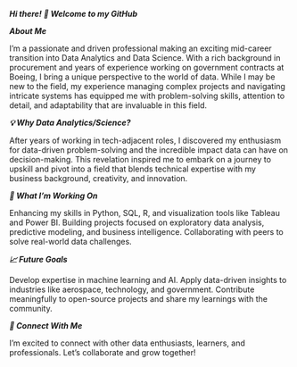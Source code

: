 ***Hi there! 👋 Welcome to my GitHub***

***About Me***

I’m a passionate and driven professional making an exciting mid-career transition into Data Analytics and Data Science. With a rich background in procurement and years of experience working on government contracts at Boeing, I bring a unique perspective to the world of data. While I may be new to the field, my experience managing complex projects and navigating intricate systems has equipped me with problem-solving skills, attention to detail, and adaptability that are invaluable in this field.

***💡 Why Data Analytics/Science?***

After years of working in tech-adjacent roles, I discovered my enthusiasm for data-driven problem-solving and the incredible impact data can have on decision-making. This revelation inspired me to embark on a journey to upskill and pivot into a field that blends technical expertise with my business background, creativity, and innovation.

***🔨 What I’m Working On***

Enhancing my skills in Python, SQL, R, and visualization tools like Tableau and Power BI.
Building projects focused on exploratory data analysis, predictive modeling, and business intelligence.
Collaborating with peers to solve real-world data challenges.

***📈 Future Goals***

Develop expertise in machine learning and AI.
Apply data-driven insights to industries like aerospace, technology, and government.
Contribute meaningfully to open-source projects and share my learnings with the community.

***🌟 Connect With Me***

I’m excited to connect with other data enthusiasts, learners, and professionals. Let’s collaborate and grow together!
